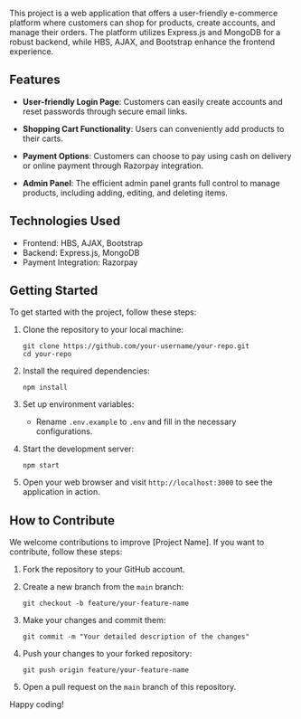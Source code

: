 

This project is a web application that offers a user-friendly e-commerce platform where customers can shop for products, create accounts, and manage their orders. The platform utilizes Express.js and MongoDB for a robust backend, while HBS, AJAX, and Bootstrap enhance the frontend experience.

## Features

- **User-friendly Login Page**: Customers can easily create accounts and reset passwords through secure email links.

- **Shopping Cart Functionality**: Users can conveniently add products to their carts.

- **Payment Options**: Customers can choose to pay using cash on delivery or online payment through Razorpay integration.

- **Admin Panel**: The efficient admin panel grants full control to manage products, including adding, editing, and deleting items.

## Technologies Used

- Frontend: HBS, AJAX, Bootstrap
- Backend: Express.js, MongoDB
- Payment Integration: Razorpay

## Getting Started

To get started with the project, follow these steps:

1. Clone the repository to your local machine:

   ```
   git clone https://github.com/your-username/your-repo.git
   cd your-repo
   ```

2. Install the required dependencies:

   ```
   npm install
   ```

3. Set up environment variables:

   - Rename `.env.example` to `.env` and fill in the necessary configurations.

4. Start the development server:

   ```
   npm start
   ```

5. Open your web browser and visit `http://localhost:3000` to see the application in action.

## How to Contribute

We welcome contributions to improve [Project Name]. If you want to contribute, follow these steps:

1. Fork the repository to your GitHub account.

2. Create a new branch from the `main` branch:

   ```
   git checkout -b feature/your-feature-name
   ```

3. Make your changes and commit them:

   ```
   git commit -m "Your detailed description of the changes"
   ```

4. Push your changes to your forked repository:

   ```
   git push origin feature/your-feature-name
   ```

5. Open a pull request on the `main` branch of this repository.






Happy coding!
